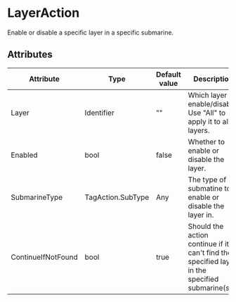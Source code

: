 # LayerAction

Enable or disable a specific layer in a specific submarine.

## Attributes

| Attribute          | Type              | Default value | Description                                                                                    |
|--------------------|-------------------|---------------|------------------------------------------------------------------------------------------------|
| Layer              | Identifier        | ""            | Which layer to enable/disable. Use "All" to apply it to all layers.                            |
| Enabled            | bool              | false         | Whether to enable or disable the layer.                                                        |
| SubmarineType      | TagAction.SubType | Any           | The type of submatine to enable or disable the layer in.                                       |
| ContinueIfNotFound | bool              | true          | Should the action continue if it can't find the specified layer in the specified submarine(s). |



